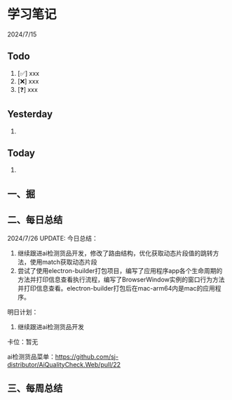 # 学习笔记

2024/7/15



## Todo

1. [✅] xxx
2. [❌] xxx
3. [❓] xxx



## Yesterday

1. 




## Today

1. 



## 一、掘





## 二、每日总结

2024/7/26 UPDATE:
今日总结：

1. 继续跟进ai检测货品开发，修改了路由结构，优化获取动态片段值的跳转方法，使用match获取动态片段
1. 尝试了使用electron-builder打包项目，编写了应用程序app各个生命周期的方法并打印信息查看执行流程，编写了BrowserWindow实例的窗口行为方法并打印信息查看。electron-builder打包后在mac-arm64内是mac的应用程序。



明日计划：

1. 继续跟进ai检测货品开发



卡位：暂无

ai检测货品菜单：https://github.com/sj-distributor/AiQualityCheck.Web/pull/22

## 三、每周总结